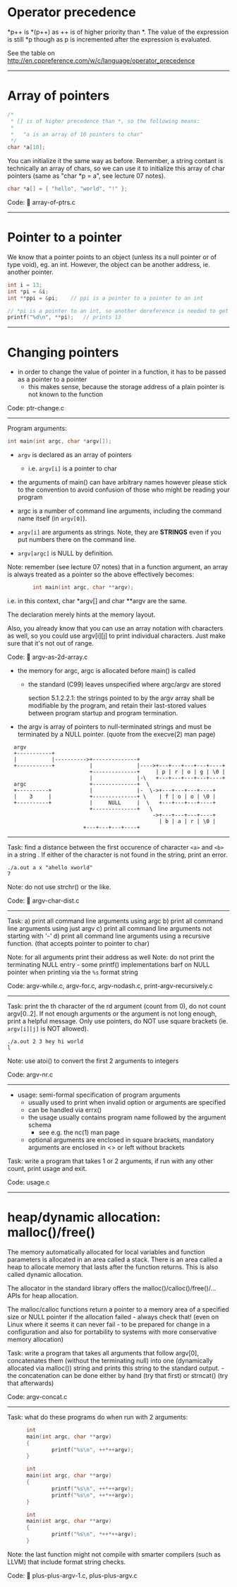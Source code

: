 
# Operator precedence

*p++ is *(p++) as ++ is of higher priority than *.  The value of the expression
is still *p though as p is incremented after the expression is evaluated.

See the table on http://en.cppreference.com/w/c/language/operator_precedence

-------------------------------------------------------------------------------

# Array of pointers

```C
/*
 * [] is of higher precedence than *, so the following means:
 *
 *	 "a is an array of 10 pointers to char"
 */
char *a[10];
```
You can initialize it the same way as before.  Remember, a string contant is
technically an array of chars, so we can use it to initialize this array of char
pointers (same as "char *p = a", see lecture 07 notes).
```C
char *a[] = { "hello", "world", "!" };
```
Code: :eyes: array-of-ptrs.c

-------------------------------------------------------------------------------

# Pointer to a pointer

We know that a pointer points to an object (unless its a null pointer or of type
void), eg. an int.  However, the object can be another address, ie. another
pointer.
```C
int i = 13;
int *pi = &i;
int **ppi = &pi;	// ppi is a pointer to a pointer to an int

// *pi is a pointer to an int, so another dereference is needed to get the value
printf("%d\n", **pi);	// prints 13
```
-------------------------------------------------------------------------------

# Changing pointers

  - in order to change the value of pointer in a function, it has to be
    passed as a pointer to a pointer
    - this makes sense, because the storage address of a plain pointer is not
      known to the function

Code: ptr-change.c

-------------------------------------------------------------------------------

Program arguments:
```C
int main(int argc, char *argv[]);
```
  - `argv` is declared as an array of pointers
    - i.e. `argv[i]` is a pointer to char
  - the arguments of main() can have arbitrary names however please stick
    to the convention to avoid confusion of those who might be reading your
    program

  - argc is a number of command line arguments, including the command name
    itself (in `argv[0]`).

  - `argv[i]` are arguments as strings.  Note, they are **STRINGS** even if you put
    numbers there on the command line.

  - `argv[argc]` is NULL by definition.

Note: remember (see lecture 07 notes) that in a function argument, an array is
      always treated as a pointer so the above effectively becomes:
```C
        int main(int argc, char **argv);
```
  i.e. in this context, char *argv[] and char **argv are the same.

  The declaration merely hints at the memory layout.

Also, you already know that you can use an array notation with characters as
well, so you could use argv[i][j] to print individual characters.  Just make
sure that it's not out of range.

Code: :eyes: argv-as-2d-array.c


- the memory for argc, argc is allocated before main() is called
  - the standard (C99) leaves unspecified where argc/argv are stored

    section 5.1.2.2.1: the strings pointed to by the argv array shall be
    modifiable by the program, and retain their last-stored values between
    program startup and program termination.

- the argv is array of pointers to null-terminated strings and must be
  terminated by a NULL pointer. (quote from the execve(2) man page)

```
  argv
  +-----------+
  |           |---------->+--------------+
  +-----------+           |              |---->+---+---+---+---+----+
                          +--------------+     | p | r | o | g | \0 |
                          |              |-\   +---+---+---+---+----+
  argc                    +--------------+  \
  +----------+            |              |-  \->+---+---+---+----+
  |    3     |            +--------------+ \    | f | o | o | \0 |
  +----------+            |     NULL     |  \   +---+---+---+----+
                          +--------------+   \
                                              ->+---+---+---+----+
                                                | b | a | r | \0 |
						+---+---+---+----+
```

-------------------------------------------------------------------------------

Task: find a distance between the first occurence of character `<a>` and `<b>` in a
string <string>.  If either of the character is not found in the string, print
an error.
```
./a.out a x "ahello xworld"
7
```
Note: do not use strchr() or the like.

Code: :eyes: argv-char-dist.c

-------------------------------------------------------------------------------

Task: a) print all command line arguments using argc
      b) print all command line arguments using just argv
      c) print all command line arguments not starting with '-'
      d) print all command line arguments using a recursive function.
         (that accepts pointer to pointer to char)


Note: for all arguments print their address as well
Note: do not print the terminating NULL entry
      - some printf() implementations barf on NULL pointer when printing
        via the `%s` format string

Code: argv-while.c, argv-for.c, argv-nodash.c, print-argv-recursively.c

-------------------------------------------------------------------------------

Task: print the <n>th character of the <r>rd argument (count from 0), do not
count argv[0..2].  If not enough arguments or the argument is not long enough,
print a helpful message.  Only use pointers, do NOT use square brackets (ie.
`argv[i][j]` is NOT allowed).
```
./a.out 2 3 hey hi world
l
```
Note: use atoi() to convert the first 2 arguments to integers

Code: argv-nr.c

-------------------------------------------------------------------------------

- usage: semi-formal specification of program arguments
  - usually used to print when invalid option or arguments are specified
  - can be handled via errx()
  - the usage usually contains program name followed by the argument schema
    - see e.g. the nc(1) man page
  - optional arguments are enclosed in square brackets, mandatory arguments
    are enclosed in <> or left without brackets

Task: write a program that takes 1 or 2 arguments, if run with any other count,
      print usage and exit.

Code: usage.c

-------------------------------------------------------------------------------

# heap/dynamic allocation: malloc()/free()

The memory automatically allocated for local variables and function parameters
is allocated in an area called a stack. There is an area called a heap to
allocate memory that lasts after the function returns. This is also called
dynamic allocation.

The allocator in the standard library offers the malloc()/calloc()/free()/...
APIs for heap allocation.

The malloc/calloc functions return a pointer to a memory area of a specified
size or NULL pointer if the allocation failed - always check that!  (even on
Linux where it seems it can never fail - to be prepared for change in a
configuration and also for portability to systems with more conservative memory
allocation)

Task: write a program that takes all arguments that follow argv[0], concatenates
      them (without the terminating null) into one (dynamically allocated via
      malloc()) string and prints this string to the standard output.
      - the concatenation can be done either by hand (try that first)
        or strncat() (try that afterwards)

Code: argv-concat.c

-------------------------------------------------------------------------------

Task: what do these programs do when run with 2 arguments:
```C
      int
      main(int argc, char **argv)
      {
              printf("%s\n", ++*++argv);
      }

      int
      main(int argc, char **argv)
      {
              printf("%s\n", ++*++argv);
              printf("%s\n", ++*++argv);
      }

      int
      main(int argc, char **argv)
      {
              printf("%s\n", *++*++argv);
      }
```
Note: the last function might not compile with smarter compilers (such as LLVM)
      that include format string checks.

Code: :eyes: plus-plus-argv-1.c, plus-plus-argv.c

